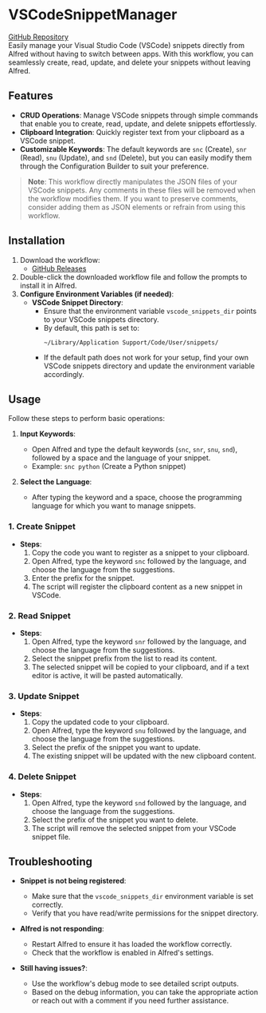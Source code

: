 # VSCodeSnippetManager

[GitHub Repository](https://github.com/karutt/VSCodeSnippetManager)  
Easily manage your Visual Studio Code (VSCode) snippets directly from Alfred without having to switch between apps. With this workflow, you can seamlessly create, read, update, and delete your snippets without leaving Alfred.

## Features

-   **CRUD Operations**: Manage VSCode snippets through simple commands that enable you to create, read, update, and delete snippets effortlessly.
-   **Clipboard Integration**: Quickly register text from your clipboard as a VSCode snippet.
-   **Customizable Keywords**: The default keywords are `snc` (Create), `snr` (Read), `snu` (Update), and `snd` (Delete), but you can easily modify them through the Configuration Builder to suit your preference.

> **Note**: This workflow directly manipulates the JSON files of your VSCode snippets. Any comments in these files will be removed when the workflow modifies them. If you want to preserve comments, consider adding them as JSON elements or refrain from using this workflow.

## Installation

1. Download the workflow:
    - [GitHub Releases](https://github.com/karutt/VSCodeSnippetManager/releases/tag/alfred)
2. Double-click the downloaded workflow file and follow the prompts to install it in Alfred.
3. **Configure Environment Variables (if needed)**:
    - **VSCode Snippet Directory**:
        - Ensure that the environment variable `vscode_snippets_dir` points to your VSCode snippets directory.
        - By default, this path is set to:
            ```
            ~/Library/Application Support/Code/User/snippets/
            ```
        - If the default path does not work for your setup, find your own VSCode snippets directory and update the environment variable accordingly.

## Usage

Follow these steps to perform basic operations:

1. **Input Keywords**:

    - Open Alfred and type the default keywords (`snc`, `snr`, `snu`, `snd`), followed by a space and the language of your snippet.
    - Example: `snc python` (Create a Python snippet)

2. **Select the Language**:
    - After typing the keyword and a space, choose the programming language for which you want to manage snippets.

### 1. Create Snippet

-   **Steps**:
    1. Copy the code you want to register as a snippet to your clipboard.
    2. Open Alfred, type the keyword `snc` followed by the language, and choose the language from the suggestions.
    3. Enter the prefix for the snippet.
    4. The script will register the clipboard content as a new snippet in VSCode.

### 2. Read Snippet

-   **Steps**:
    1. Open Alfred, type the keyword `snr` followed by the language, and choose the language from the suggestions.
    2. Select the snippet prefix from the list to read its content.
    3. The selected snippet will be copied to your clipboard, and if a text editor is active, it will be pasted automatically.

### 3. Update Snippet

-   **Steps**:
    1. Copy the updated code to your clipboard.
    2. Open Alfred, type the keyword `snu` followed by the language, and choose the language from the suggestions.
    3. Select the prefix of the snippet you want to update.
    4. The existing snippet will be updated with the new clipboard content.

### 4. Delete Snippet

-   **Steps**:
    1. Open Alfred, type the keyword `snd` followed by the language, and choose the language from the suggestions.
    2. Select the prefix of the snippet you want to delete.
    3. The script will remove the selected snippet from your VSCode snippet file.

## Troubleshooting

-   **Snippet is not being registered**:

    -   Make sure that the `vscode_snippets_dir` environment variable is set correctly.
    -   Verify that you have read/write permissions for the snippet directory.

-   **Alfred is not responding**:

    -   Restart Alfred to ensure it has loaded the workflow correctly.
    -   Check that the workflow is enabled in Alfred's settings.

-   **Still having issues?**:
    -   Use the workflow's debug mode to see detailed script outputs.
    -   Based on the debug information, you can take the appropriate action or reach out with a comment if you need further assistance.
